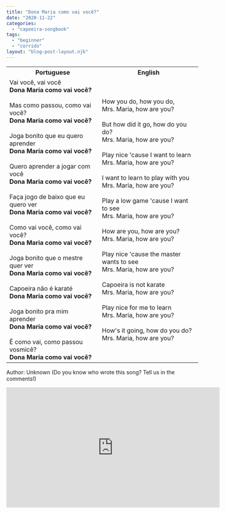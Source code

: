 ```yaml
---
title: "Dona Maria como vai você?"
date: "2020-11-22"
categories: 
  - "capoeira-songbook"
tags: 
  - "beginner"
  - "corrido"
layout: "blog-post-layout.njk"
---
```


<table class="capoeira-table">
    <tr class="header-row">
        <th>Portuguese</th>
        <th>English</th>
    </tr>
    <tr>
        <td>Vai você, vai você<br>
<strong>Dona Maria como vai você?</strong><br>
<br>
Mas como passou, como vai você?<br>
<strong>Dona Maria como vai você?</strong><br>
<br>
Joga bonito que eu quero aprender<br>
<strong>Dona Maria como vai você?</strong><br>
<br>
Quero aprender a jogar com você<br>
<strong>Dona Maria como vai você?</strong><br>
<br>
Faça jogo de baixo que eu quero ver<br>
<strong>Dona Maria como vai você?</strong><br>
<br>
Como vai você, como vai você?<br>
<strong>Dona Maria como vai você?</strong><br>
<br>
Joga bonito que o mestre quer ver<br>
<strong>Dona Maria como vai você?</strong><br>
<br>
Capoeira não é karaté<br>
<strong>Dona Maria como vai você?</strong><br>
<br>
Joga bonito pra mim aprender<br>
<strong>Dona Maria como vai você?</strong><br>
<br>
Ê como vai, como passou vosmicê?<br>
<strong>Dona Maria como vai você?</strong></td>
        <td>How you do, how you do,<br>
Mrs. Maria, how are you?<br>
<br>
But how did it go, how do you do?<br>
Mrs. Maria, how are you?<br>
<br>
Play nice 'cause I want to learn<br>
Mrs. Maria, how are you?<br>
<br>
I want to learn to play with you<br>
Mrs. Maria, how are you?<br>
<br>
Play a low game 'cause I want to see<br>
Mrs. Maria, how are you?<br>
<br>
How are you, how are you?<br>
Mrs. Maria, how are you?<br>
<br>
Play nice 'cause the master wants to see<br>
Mrs. Maria, how are you?<br>
<br>
Capoeira is not karate<br>
Mrs. Maria, how are you?<br>
<br>
Play nice for me to learn<br>
Mrs. Maria, how are you?<br>
<br>
How's it going, how do you do?<br>
Mrs. Maria, how are you?</td>
    </tr>
</table>

<figcaption>

Author: Unknown (Do you know who wrote this song? Tell us in the comments!)

</figcaption>

<iframe width="560" height="315" src="https://www.youtube.com/embed/_1rfdO7ZzQE" title="YouTube video player" frameborder="0" allow="accelerometer; autoplay; clipboard-write; encrypted-media; gyroscope; picture-in-picture" allowfullscreen></iframe>
